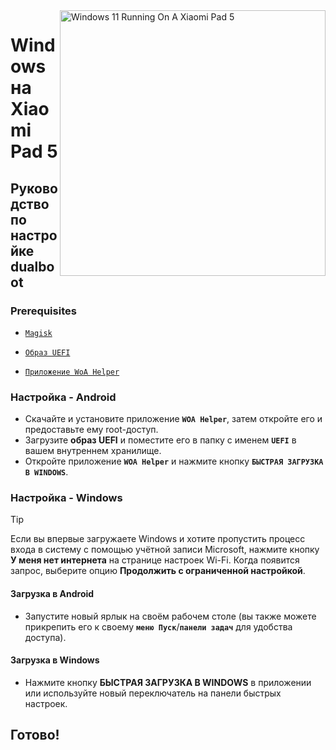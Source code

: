 <img align="right" src="https://raw.githubusercontent.com/erdilS/Port-Windows-11-Xiaomi-Pad-5/main/nabu.png" width="425" alt="Windows 11 Running On A Xiaomi Pad 5">

# Windows на Xiaomi Pad 5

## Руководство по настройке dualboot

### Prerequisites
- [```Magisk```](https://github.com/topjohnwu/Magisk/releases/latest)

- [```Образ UEFI```](https://github.com/erdilS/Port-Windows-11-Xiaomi-Pad-5/releases/download/UEFI/uefi-v3.img)

- [```Приложение WoA Helper```](https://github.com/n00b69/woa-helper/releases/tag/APK)

### Настройка - Android
- Скачайте и установите приложение **`WOA Helper`**, затем откройте его и предоставьте ему root-доступ.
- Загрузите **образ UEFI** и поместите его в папку с именем **`UEFI`** в вашем внутреннем хранилище.
- Откройте приложение **`WOA Helper`** и нажмите кнопку **`БЫСТРАЯ ЗАГРУЗКА В WINDOWS`**.

### Настройка - Windows
> [!Tip]
> Если вы впервые загружаете Windows и хотите пропустить процесс входа в систему с помощью учётной записи Microsoft, нажмите кнопку **У меня нет интернета** на странице настроек Wi-Fi. Когда появится запрос, выберите опцию **Продолжить с ограниченной настройкой**.

#### Загрузка в Android
- Запустите новый ярлык на своём рабочем столе (вы также можете прикрепить его к своему **`меню Пуск`**/**`панели задач`** для удобства доступа).

#### Загрузка в Windows
- Нажмите кнопку **БЫСТРАЯ ЗАГРУЗКА В WINDOWS** в приложении или используйте новый переключатель на панели быстрых настроек.
  
## Готово!
